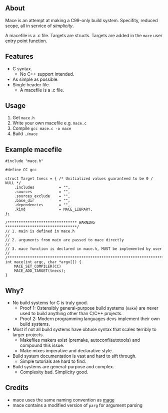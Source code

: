 

## About

Mace is an attempt at making a C99-only build system. 
Specifity, reduced scope, all in service of *simplicity*. 

A macefile is a .c file.
Targets are structs. 
Targets are added in the `mace` user entry point function.


## Features
- C syntax.
   - No C++ support intended.
- As simple as possible.
- Single header file.
    - A macefile is a .c file.

## Usage
1. Get `mace.h`
2. Write your own macefile e.g. `mace.c`
3. Compile  `gcc mace.c -o mace`
4. Build    `./mace`

## Example macefile
```
#include "mace.h"

#define CC gcc

struct Target tnecs = { /* Unitialized values guaranteed to be 0 / NULL */
    .includes           = "",
    .sources            = "",
    .sources_exclude    = "",
    .base_dir           = "",
    .dependencies       = "",
    .kind               = MACE_LIBRARY,
};

/******************************* WARNING ********************************/
// 1. main is defined in mace.h                                         //
// 2. arguments from main are passed to mace directly                   //
// 3. mace function is declared in mace.h, MUST be implemented by user  //
/************************************************************************/
int mace(int argc, char *argv[]) {
    MACE_SET_COMPILER(CC)
    MACE_ADD_TARGET(tnecs);
}

```

## Why?

- No build systems for C is truly good.
    - Proof 1: Ostensibly general-purpose build systems (`make`) are never used to build anything other than C/C++ projects.
    - Proof 2: Modern programming languages devs implement their own build systems.
- Most if not all build systems have obtuse syntax that scales terribly to larger projects.
    - Makefiles makers exist (premake, autoconf/autotools) and compound this issue.
    - Make mixes imperative and declarative style.
- Build system documentation is vast and hard to sift through.
    - Simple tutorials are hard to find.
- Build systems are general-purpose and complex.
    - Complexity bad. Simplicity good.



## Credits
- mace uses the same naming convention as [mage](https://github.com/magefile/mage)
- mace contains a modified version of `parg` for argument parsing
